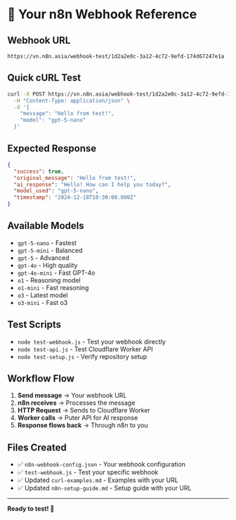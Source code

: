 # 🎯 Your n8n Webhook Reference

## Webhook URL
```
https://vn.n8n.asia/webhook-test/1d2a2e0c-3a12-4c72-9efd-174d67247e1a
```

## Quick cURL Test
```bash
curl -X POST https://vn.n8n.asia/webhook-test/1d2a2e0c-3a12-4c72-9efd-174d67247e1a \
  -H "Content-Type: application/json" \
  -d '{
    "message": "Hello from test!",
    "model": "gpt-5-nano"
  }'
```

## Expected Response
```json
{
  "success": true,
  "original_message": "Hello from test!",
  "ai_response": "Hello! How can I help you today?",
  "model_used": "gpt-5-nano",
  "timestamp": "2024-12-18T10:30:00.000Z"
}
```

## Available Models
- `gpt-5-nano` - Fastest
- `gpt-5-mini` - Balanced  
- `gpt-5` - Advanced
- `gpt-4o` - High quality
- `gpt-4o-mini` - Fast GPT-4o
- `o1` - Reasoning model
- `o1-mini` - Fast reasoning
- `o3` - Latest model
- `o3-mini` - Fast o3

## Test Scripts
- `node test-webhook.js` - Test your webhook directly
- `node test-api.js` - Test Cloudflare Worker API
- `node test-setup.js` - Verify repository setup

## Workflow Flow
1. **Send message** → Your webhook URL
2. **n8n receives** → Processes the message
3. **HTTP Request** → Sends to Cloudflare Worker
4. **Worker calls** → Puter API for AI response
5. **Response flows back** → Through n8n to you

## Files Created
- ✅ `n8n-webhook-config.json` - Your webhook configuration
- ✅ `test-webhook.js` - Test your specific webhook
- ✅ Updated `curl-examples.md` - Examples with your URL
- ✅ Updated `n8n-setup-guide.md` - Setup guide with your URL

---

**Ready to test! 🚀**
